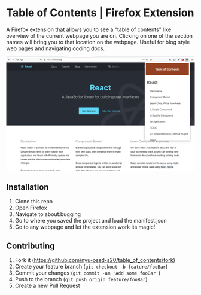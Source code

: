 # Table of Contents | Firefox Extension

A Firefox extension that allows you to see a "table of contents" like overview of the current webpage you are on. Clicking on one of the section names will bring you to that location on the webpage. Useful for blog style web pages and navigating coding docs. 

![](screenshot.png)

## Installation

1) Clone this repo
2) Open Firefox
3) Navigate to about:bugging 
4) Go to where you saved the project and load the manifest.json
5) Go to any webpage and let the extension work its magic!

## Contributing

1. Fork it (https://github.com/nyu-ossd-s20/table_of_contents/fork)
2. Create your feature branch (`git checkout -b feature/fooBar`)
3. Commit your changes (`git commit -am 'Add some fooBar'`)
4. Push to the branch (`git push origin feature/fooBar`)
5. Create a new Pull Request




